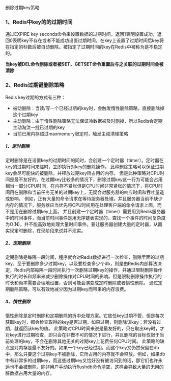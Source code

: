 删除过期key策略



### **1、Redis中key的的过期时间**

通过EXPIRE key seconds命令来设置数据的过期时间。返回1表明设置成功，返回0表明key不存在或者不能成功设置过期时间。在key上设置了过期时间后key将在指定的秒数后被自动删除。被指定了过期时间的key在Redis中被称为是不稳定的。

**当key被DEL命令删除或者被SET、GETSET命令重置后与之关联的过期时间会被清除**



### 2、Redis过期键删除策略

Redis key过期的方式有三种：

- 被动删除：当读/写一个已经过期的key时，会触发惰性删除策略，直接删除掉这个过期key
- 主动删除：由于惰性删除策略无法保证冷数据被及时删掉，所以Redis会定期主动淘汰一批已过期的key
- 当前已用内存超过maxmemory限定时，触发主动清理策略



##### **1、定时删除**

定时删除是在设置key的过期时间的同时，会创建一个定时器（timer）。定时器在key的过期时间来临时，立即执行对key的删除操作。
此种删除策略可以保证过期key会尽可能快的被删除，并释放过期key所占用的内存。
但是此种策略对CPU时间是最不友好的。在过期key比较多的情况下，删除过期key这一行为可能会占用相当一部分CPU时间，在内存不紧张但是CPU时间非常紧张的情况下，将CPU时间用在删除和当前任务无关的过期key上，无疑会对服务器的响应时间和吞吐量造成影响。
例如，正有大量的命令请求在等待服务器处理，并且服务器当前不缺少内存的情况下，服务器应当优先将CPU时间用在处理客户端的命令请求上面，而不是用在删除过期key上面。
并且创建一个定时器（timer）需要用到Redis服务器中的时间事件，而当前时间事件是用无序链表实现的，查找一个事件的时间复杂度为O(N)，并不能高效地处理大量时间事件。要让服务器创建大量的定时器，从而实现定时删除，在现阶段来说并不现实。



##### **2、定期删除**

定期删除是每隔一段时间，程序就会对Redis数据进行一次检查，删除里面的过期key，至于要删除多少过期key，以及要检查多少个db，则是由Redis内部算法决定，Redis内部每隔一段时间执行一次删除过期key的操作，并通过限制删除操作执行的时长和频率来减少删除操作对CPU时间的影响。但是限制删除操作执行的时长和频率需要合理地设置，否则可能会演变成定时删除或者惰性删除。
通过定期删除策略，可以有效地减少因为过期key而带来的内存浪费。



##### **3、惰性删除**

惰性删除是定时删除和定期删除的折中处理方案。它放任key过期不管，但是每次获取key时，都会检查取得的key是否过期，如果过期，则删除该key；若没有过期，就返回该key的值。
此策略对CPU时间来说是最友好的，只在取出key时，才对key进行过期检查，即只会在非做不可的情况下进行，并且删除的目标仅限于当前处理的key，不会在删除其他无关的过期key上花费任何CPU时间。
此策略的缺点是对内存是最不友好的。如果一个key已经过期，而这个key又仍然保留在db中，那么只要这个过期key不被删除，它所占用的内存就不会释放。例如，如果db中有非常多的过期key，而这些过期key又恰好没有被访问到的话，那它们也许永远也不会被删除，除非用户手动执行flushdb命令清空，这样会导致大量的无用的脏数据占用大量的内存。

